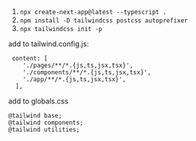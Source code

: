 1. `npx create-next-app@latest --typescript .`
2. `npm install -D tailwindcss postcss autoprefixer`
3. `npx tailwindcss init -p`

add to tailwind.config.js:

```
 content: [
    './pages/**/*.{js,ts,jsx,tsx}',
    './components/**/*.{js,ts,jsx,tsx}',
    './app/**/*.{js,ts,jsx,tsx}',
  ],
```

add to globals.css

```
@tailwind base;
@tailwind components;
@tailwind utilities;
```
